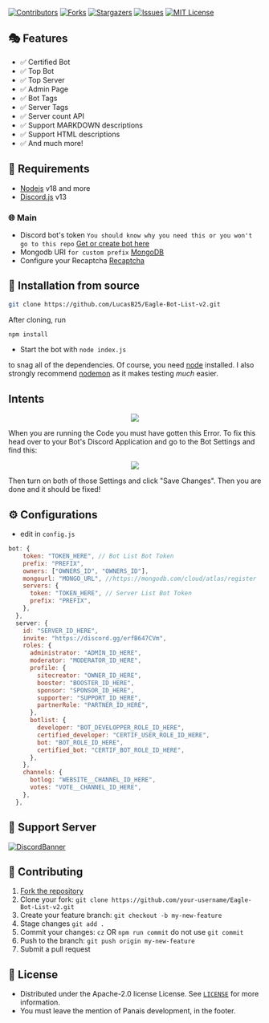 [![Contributors][contributors-shield]][contributors-url]
[![Forks][forks-shield]][forks-url]
[![Stargazers][stars-shield]][stars-url]
[![Issues][issues-shield]][issues-url]
[![MIT License][license-shield]][license-url]

## 🎭 Features

- ✅ Certified Bot
- ✅ Top Bot
- ✅ Top Server
- ✅ Admin Page
- ✅ Bot Tags
- ✅ Server Tags
- ✅ Server count API
- ✅ Support MARKDOWN descriptions
- ✅ Support HTML descriptions
- ✅ And much more!

## 📎 Requirements

- [Nodejs](https://nodejs.org/download/release/v18.13.0/) v18 and more
- [Discord.js](https://github.com/discordjs/discord.js/) v13

### 🌐 Main

- Discord bot's
  token `You should know why you need this or you won't go to this repo` [Get or create bot here](https://discord.com/developers/applications)
- Mongodb
  URI `for custom prefix` [MongoDB](https://account.mongodb.com/account/login)
- Configure your Recaptcha [Recaptcha](https://www.google.com/recaptcha/admin/create)

## 🚀 Installation from source

```bash
git clone https://github.com/LucasB25/Eagle-Bot-List-v2.git
```

After cloning, run

```bash
npm install
```

- Start the bot with `node index.js`

to snag all of the dependencies. Of course, you need [node](https://nodejs.org/download/release/v18.18.1/) installed. I also strongly recommend [nodemon](https://www.npmjs.com/package/nodemon) as it makes testing _much_ easier.

## Intents

<p align="center">
  <a href="https://github.com/LucasB25/Eagle-Bot-List-v2">
    <img src="https://media.discordapp.net/attachments/848492641585725450/894114853382410260/unknown.png">

  </a>
</p>
When you are running the Code you must have gotten this Error. To fix this head over to your Bot's Discord Application and go to the Bot Settings and find this:

<p align="center">
  <a href="https://github.com/LucasB25/Eagle-Bot-List-v2">
    <img src="https://user-images.githubusercontent.com/50886682/196232974-d9cfc18c-92c5-43bd-b1bc-ff1cae3df701.png">

  </a>
</p>
Then turn on both of those Settings and click "Save Changes". Then you are done and it should be fixed!
<!-- CONFIGURATION -->

## ⚙️ Configurations

- edit in `config.js`

```js
bot: {
    token: "TOKEN_HERE", // Bot List Bot Token
    prefix: "PREFIX",
    owners: ["OWNERS_ID", "OWNERS_ID"],
    mongourl: "MONGO_URL", //https://mongodb.com/cloud/atlas/register
    servers: {
      token: "TOKEN_HERE", // Server List Bot Token
      prefix: "PREFIX",
    },
  },
  server: {
    id: "SERVER_ID_HERE",
    invite: "https://discord.gg/erfB647CVm",
    roles: {
      administrator: "ADMIN_ID_HERE",
      moderator: "MODERATOR_ID_HERE",
      profile: {
        sitecreator: "OWNER_ID_HERE",
        booster: "BOOSTER_ID_HERE",
        sponsor: "SPONSOR_ID_HERE",
        supporter: "SUPPORT_ID_HERE",
        partnerRole: "PARTNER_ID_HERE",
      },
      botlist: {
        developer: "BOT_DEVELOPPER_ROLE_ID_HERE",
        certified_developer: "CERTIF_USER_ROLE_ID_HERE",
        bot: "BOT_ROLE_ID_HERE",
        certified_bot: "CERTIF_BOT_ROLE_ID_HERE",
      },
    },
    channels: {
      botlog: "WEBSITE__CHANNEL_ID_HERE",
      votes: "VOTE__CHANNEL_ID_HERE",
    },
  },
```

<!-- ABOUT THE PROJECT -->

## 💌 Support Server

[![DiscordBanner](https://invidget.switchblade.xyz/fbJFAs43vD)](https://discord.gg/fbJFAs43vD)<br />

## 🤝 Contributing

1. [Fork the repository](https://github.com/LucasB25/Eagle-Bot-List-v2/fork)
2. Clone your fork: `git clone https://github.com/your-username/Eagle-Bot-List-v2.git`
3. Create your feature branch: `git checkout -b my-new-feature`
4. Stage changes `git add .`
5. Commit your changes: `cz` OR `npm run commit` do not use `git commit`
6. Push to the branch: `git push origin my-new-feature`
7. Submit a pull request

<!-- LICENSE -->

## 🔐 License

- Distributed under the Apache-2.0 license License. See [`LICENSE`](https://github.com/LucasB25/Eagle-Bot-List-v2/blob/main/LICENSE) for more information.
- You must leave the mention of Panais development, in the footer.

[contributors-shield]: https://img.shields.io/github/contributors/LucasB25/Eagle-Bot-List-v2.svg?style=for-the-badge
[contributors-url]: https://github.com/LucasB25/Eagle-Bot-List-v2/graphs/contributors
[forks-shield]: https://img.shields.io/github/forks/LucasB25/Eagle-Bot-List-v2.svg?style=for-the-badge
[forks-url]: https://github.com/LucasB25/Eagle-Bot-List-v2/network/members
[stars-shield]: https://img.shields.io/github/stars/LucasB25/Eagle-Bot-List-v2.svg?style=for-the-badge
[stars-url]: https://github.com/LucasB25/Eagle-Bot-List-v2/stargazers
[issues-shield]: https://img.shields.io/github/issues/LucasB25/Eagle-Bot-List-v2.svg?style=for-the-badge
[issues-url]: https://github.com/LucasB25/Eagle-Bot-List-v2/issues
[license-shield]: https://img.shields.io/github/license/LucasB25/Eagle-Bot-List-v2.svg?style=for-the-badge
[license-url]: https://github.com/LucasB25/Eagle-Bot-List-v2/blob/main/LICENSE

